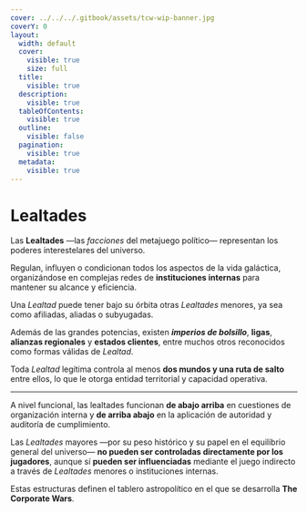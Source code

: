 ```yaml
---
cover: ../../../.gitbook/assets/tcw-wip-banner.jpg
coverY: 0
layout:
  width: default
  cover:
    visible: true
    size: full
  title:
    visible: true
  description:
    visible: true
  tableOfContents:
    visible: true
  outline:
    visible: false
  pagination:
    visible: true
  metadata:
    visible: true
---
```


# Lealtades

Las **Lealtades** —las _facciones_ del metajuego político— representan los poderes interestelares del universo.

Regulan, influyen o condicionan todos los aspectos de la vida galáctica, organizándose en complejas redes de **instituciones internas** para mantener su alcance y eficiencia.

Una _Lealtad_ puede tener bajo su órbita otras _Lealtades_ menores, ya sea como afiliadas, aliadas o subyugadas.

Además de las grandes potencias, existen _**imperios de bolsillo**_, **ligas**, **alianzas regionales** y **estados clientes**, entre muchos otros reconocidos como formas válidas de _Lealtad_.

Toda _Lealtad_ legítima controla al menos **dos mundos y una ruta de salto** entre ellos, lo que le otorga entidad territorial y capacidad operativa.

***

A nivel funcional, las lealtades funcionan **de abajo arriba** en cuestiones de organización interna y **de arriba abajo** en la aplicación de autoridad y auditoría de cumplimiento.

Las _Lealtades_ mayores —por su peso histórico y su papel en el equilibrio general del universo— **no pueden ser controladas directamente por los jugadores**, aunque sí **pueden ser influenciadas** mediante el juego indirecto a través de _Lealtades_ menores o instituciones internas.

Estas estructuras definen el tablero astropolítico en el que se desarrolla **The Corporate Wars**.
